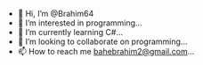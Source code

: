 - 👋 Hi, I’m @Brahim64
- 👀 I’m interested in programming...
- 🌱 I’m currently learning C#...
- 💞️ I’m looking to collaborate on programming...
- 📫 How to reach me bahebrahim2@gmail.com...

<!---
Brahim64/Brahim64 is a ✨ special ✨ repository because its `README.md` (this file) appears on your GitHub profile.
You can click the Preview link to take a look at your changes.
--->
